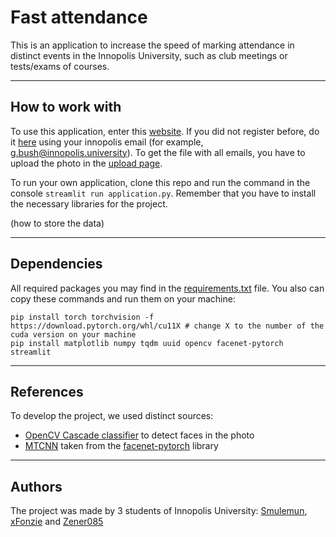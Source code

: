 # Fast attendance #
This is an application to increase the speed of marking attendance in distinct events in the Innopolis University,
such as club meetings or tests/exams of courses.

---

## How to work with ##
To use this application, enter this [website]().
If you did not register before, do it [here]() using your innopolis email (for example, g.bush@innopolis.university).
To get the file with all emails, you have to upload the photo in the [upload page]().

To run your own application, clone this repo and run the command in the console `streamlit run application.py`.
Remember that you have to install the necessary libraries for the project.

(how to store the data)

---

## Dependencies ##
All required packages you may find in the [requirements.txt]() file.
You also can copy these commands and run them on your machine:
```shell
pip install torch torchvision -f https://download.pytorch.org/whl/cu11X # change X to the number of the cuda version on your machine
pip install matplotlib numpy tqdm uuid opencv facenet-pytorch streamlit
```

---

## References ##

To develop the project, we used distinct sources:
- [OpenCV Cascade classifier](https://docs.opencv.org/4.x/db/d28/tutorial_cascade_classifier.html) to detect faces in the photo
- [MTCNN](https://kpzhang93.github.io/MTCNN_face_detection_alignment/paper/spl.pdf) taken from the [facenet-pytorch](https://github.com/timesler/facenet-pytorch) library

---

## Authors ##
The project was made by 3 students of Innopolis University:
[Smulemun](https://github.com/Smulemun), [xFonzie](https://github.com/xFonzie) and [Zener085](https://github.com/Zener085)